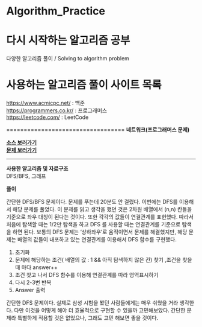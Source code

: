 # Algorithm_Practice
# 다시 시작하는 알고리즘 공부 
다양한 알고리즘 풀이 / Solving to algorithm problem

사용하는 알고리즘 풀이 사이트 목록
==================================

https://www.acmicpc.net/ : 백준   
https://programmers.co.kr/ : 프로그래머스  
https://leetcode.com/ : LeetCode   


==================================
**네트워크(프로그래머스 문제)**

**[소스 보러가기](https://github.com/leeking68/Algorithm_Practice/blob/master/programmers/DFSBFS_Network.java)**  
**[문제 보러가기](https://programmers.co.kr/learn/courses/30/lessons/43162)**

---

**사용한 알고리즘 및 자료구조**  
DFS/BFS, 그래프

**풀이**

간단한 DFS/BFS 문제이다. 문제를 푸는데 20분도 안 걸렸다. 이번에는 DFS를 이용해서 해당 문제를 풀었다. 이 문제를 읽고 생각을 했던 것은 2차원 배열에서 (n,n) 칸들을 기준으로 좌우 대칭이 된다는 것이다. 또한 각각의 값들이 연결관계를 표현했다. 따라서 처음에 탐색할 때는 1/2만 탐색을 하고 DFS 를 사용할 때는 연결관계를 기준으로 탐색을 하면 된다. 보통의 DFS 문제는 ‘상하좌우’로 움직이면서 문제를 해결했지만, 해당 문제는 배열의 값들이 내포하고 있는 연결관계를 이용해서 DFS 함수를 구현했다.

1.  초기화
2.  문제에 해당하는 조건( 배열의 값 : 1 && 아직 탐색하지 않은 칸) 찾기 ,조건을 찾을 때 마다 answer++
3.  조건 찾고 나서 DFS 함수를 이용해 연결관계를 따라 영역표시하기
4.  다시 2-3번 반복
5.  Answer 출력

간단한 DFS 문제이다. 실제로 삼성 시험을 봤던 사람들에게는 매우 쉬웠을 거라 생각한다. 다만 이것을 어떻게 해야 더 효율적으로 구현할 수 있을까 고민해보았다. 간단한 문제라 특별하게 적용할 것은 없었으나, 그래도 고민 해보면 좋을 것이다.
